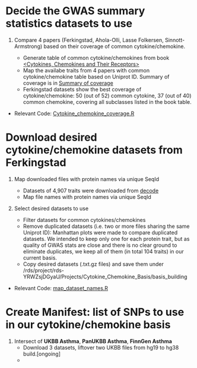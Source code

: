 # Decide the GWAS summary statistics datasets to use

1. Compare 4 papers (Ferkingstad, Ahola-Olli, Lasse Folkersen, Sinnott-Armstrong) based on their coverage of common cytokine/chemokine.

   * Generate table of common cytokine/chemokines from book  [<Cytokines, Chemokines and Their Receptors>](https://www.ncbi.nlm.nih.gov/books/NBK6294/)
   * Map the availabe traits from 4 papers with common cytokine/chemokine table based on Uniprot ID. Summary of coverage is in [Summary of coverage](https://docs.google.com/spreadsheets/d/1lXT4dmS9ogFrl2nv5Qr2KHEoDk5g2vf2kOv9OzG8El4/edit#gid=1947277513)
   * Ferkingstad datasets show the best coverage of cytokine/chemokine: 50 (out of 52) common cytokine, 37 (out of 40) common chemokine, covering all subclasses listed in the book table.

  * Relevant Code: [Cytokine_chemokine_coverage.R](https://github.com/Volvic-19/Cytokine_Chemokine_Basis/blob/main/Pre-work/Cytokine_chemokine_coverage.R)

# Download desired cytokine/chemokine datasets from Ferkingstad

1. Map downloaded files with protein names via unique SeqId
   * Datasets of 4,907 traits were downloaded from [decode](https://www.decode.com/summarydata/)
   * Map file names with protein names via unique SeqId
   
2. Select desired datasets to use
   * Filter datasets for common cytokines/chemokines
   * Remove duplicated datasets (i.e. two or more files sharing the same Uniprot ID): Manhattan plots were made to compare duplicated datasets. We intended to keep only one for each protein trait, but as quality of GWAS stats are close and there is no clear ground to eliminate duplicates, we keep all of them (in total 104 traits) in our current basis.
   * Copy desired datasets (.txt.gz files) and save them under /rds/project/rds-YRWZsjDGyaU/Projects/Cytokine_Chemokine_Basis/basis_building
  
  * Relevant Code: [map_dataset_names.R](https://github.com/Volvic-19/Cytokine_Chemokine_Basis/blob/main/Pre-work/map_dataset_names.R)
 
 
# Create Manifest: list of SNPs to use in our cytokine/chemokine basis

1. Intersect of **UKBB Asthma**, **PanUKBB Asthma**, **FinnGen Asthma**
    * Download 3 datasets, liftover two UKBB files from hg19 to hg38 build.[ongoing]
    * 
